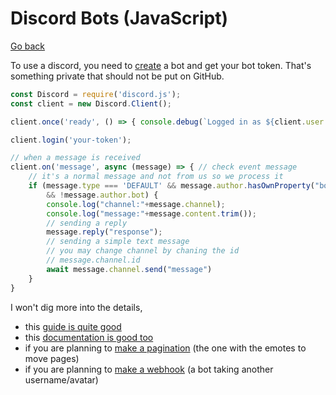 # Discord Bots (JavaScript)

[Go back](..#discord)

To use a discord, you need to [create](https://discord.com/developers/applications/me) a
bot and get your bot token. That's something private
that should not be put on GitHub.

```js
const Discord = require('discord.js');
const client = new Discord.Client();

client.once('ready', () => { console.debug(`Logged in as ${client.user.tag}!`) });

client.login('your-token');

// when a message is received
client.on('message', async (message) => { // check event message
    // it's a normal message and not from us so we process it
    if (message.type === 'DEFAULT' && message.author.hasOwnProperty("bot")
        && !message.author.bot) {
        console.log("channel:"+message.channel);
        console.log("message:"+message.content.trim());
        // sending a reply
        message.reply("response");
        // sending a simple text message
        // you may change channel by chaning the id
        // message.channel.id
        await message.channel.send("message")
    }
}
```

I won't dig more into the details,

* this [guide is quite good](https://discordjs.guide/#before-you-begin)
* this [documentation is good too](https://discord.js.org/#/docs/main/stable/general/welcome)
* if you are planning to [make a pagination](https://github.com/gazmull/discord-paginationembed#readme)
  (the one with the emotes to move pages)
* if you are planning to [make a webhook](webhook.md)
  (a bot taking another username/avatar)